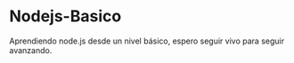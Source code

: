 # Nodejs-Basico
Aprendiendo node.js desde un nivel básico, espero seguir vivo para seguir avanzando. 
